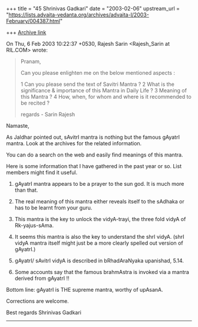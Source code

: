 +++
title = "45 Shrinivas Gadkari"
date = "2003-02-06"
upstream_url = "https://lists.advaita-vedanta.org/archives/advaita-l/2003-February/004387.html"

+++
[Archive link](https://lists.advaita-vedanta.org/archives/advaita-l/2003-February/004387.html)

On Thu, 6 Feb 2003 10:22:37 +0530, Rajesh Sarin <Rajesh_Sarin at RIL.COM>
wrote:

>Pranam,
>
>Can you please enlighten me on the below mentioned aspects :
>
>1     Can you please send the text of Savitri Mantra ?
>2     What is the significance & importance of this Mantra in Daily Life ?
>3     Meaning of this Mantra ?
>4     How, when, for whom and where is it recommended to be recited ?
>
>regards - Sarin Rajesh

Namaste,

As Jaldhar pointed out, sAvitrI mantra is nothing but the famous gAyatrI
mantra. Look at the archives for the related information.

You can do a search on the web and easily find meanings of this mantra.

Here is some information that I have gathered in the past year or
so. List members might find it useful.

1. gAyatrI mantra appears to be a prayer to the sun god. It is much
more than that.

2. The real meaning of this mantra either reveals itself to the sAdhaka
or has to be learnt from your guru.

3. This mantra is the key to unlock the vidyA-trayi, the three fold
vidyA of Rk-yajus-sAma.

4. It seems this mantra is also the key to understand the shrI vidyA.
(shrI vidyA mantra itself might just be a more clearly spelled out
version of gAyatrI.)

5. gAyatrI/ sAvitrI vidyA is described in bRhadAraNyaka upanishad, 5.14.

6. Some accounts say that the famous brahmAstra is invoked via a mantra
derived from gAyatrI !!

Bottom line: gAyatrI is THE supreme mantra, worthy of upAsanA.

Corrections are welcome.

Best regards
Shrinivas Gadkari

------------------------------

